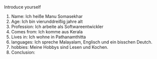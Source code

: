 Introduce yourself
1.  Name: Ich heiße Manu Somasekhar
2. Age: Ich bin vier­und­dreißig jahre alt
3. Profession: Ich arbeite als Softwareentwickler
4. Comes from: Ich komme aus Kerala
5. Lives in: Ich wohne in Pathanamthitta
6. languages: Ich spreche Malayalam, Englisch und ein bisschen Deutch.
7. hobbies: Meine Hobbys sind Lesen und Kochen.
8. Conclusion: 
